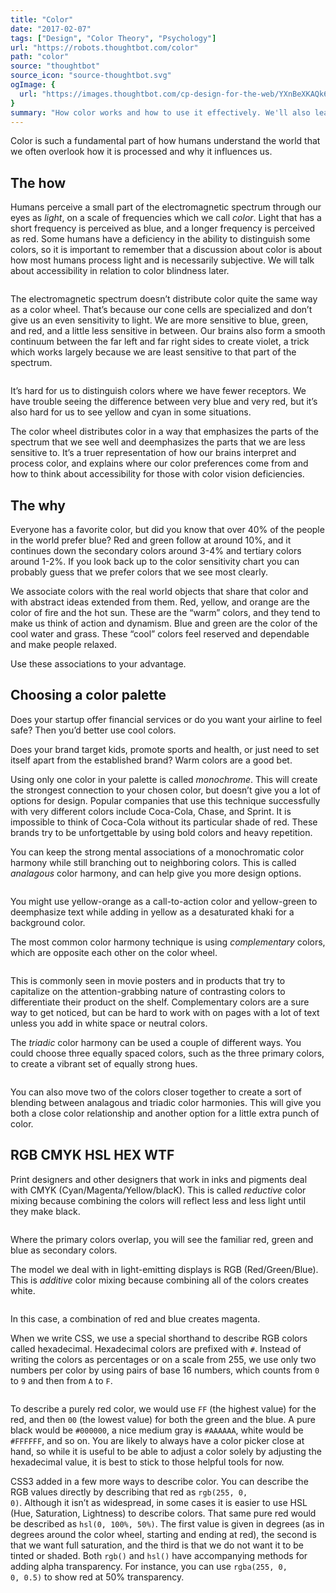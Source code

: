 ```yaml
---
title: "Color"
date: "2017-02-07"
tags: ["Design", "Color Theory", "Psychology"]
url: "https://robots.thoughtbot.com/color"
path: "color"
source: "thoughtbot"
source_icon: "source-thoughtbot.svg"
ogImage: {
  url: "https://images.thoughtbot.com/cp-design-for-the-web/YXnBeXKAQk6sbYEVMJ0f_color-spectrum.png"
}
summary: "How color works and how to use it effectively. We'll also learn how to create palettes to help your brand make an impact."
---
```


Color is such a fundamental part
of how humans understand the world
that we often overlook
how it is processed and
why it influences us.

## The how

Humans perceive a small part
of the electromagnetic spectrum
through our eyes as <em>light</em>,
on a scale of frequencies
which we call <em>color</em>.
Light that has a short frequency
is perceived as blue,
and a longer frequency
is perceived as red.
Some humans have a deficiency
in the ability to distinguish some colors,
so it is important to remember
that a discussion about color
is about how most humans process light
and is necessarily subjective.
We will talk about accessibility
in relation to color blindness later.

<img src="https://images.thoughtbot.com/cp-design-for-the-web/YXnBeXKAQk6sbYEVMJ0f_color-spectrum.png" alt="">

The electromagnetic spectrum doesn’t distribute color
quite the same way as a color wheel.
That’s because our cone cells are specialized
and don’t give us an even sensitivity to light.
We are more sensitive to blue, green, and red,
and a little less sensitive in between.
Our brains also form a smooth continuum
between the far left and far right sides
to create violet,
a trick which works
largely because we are least sensitive
to that part of the spectrum.

<img src="https://images.thoughtbot.com/cp-design-for-the-web/qsIBGA6CRAe7RpfyHmnm_color-sensitivity.png" alt="">

It’s hard for us to distinguish colors
where we have fewer receptors.
We have trouble seeing the difference
between very blue and very red,
but it’s also hard for us
to see yellow and cyan
in some situations.

The color wheel distributes color
in a way that emphasizes the parts
of the spectrum that we see well
and deemphasizes the parts
that we are less sensitive to.
It’s a truer representation
of how our brains interpret and process color,
and explains where our color preferences come from
and how to think about accessibility
for those with color vision deficiencies.

## The why

Everyone has a favorite color,
but did you know
that over 40%
of the people
in the world prefer blue?
Red and green follow at around 10%,
and it continues down the secondary colors around 3-4%
and tertiary colors around 1-2%.
If you look back up
to the color sensitivity chart
you can probably guess
that we prefer colors
that we see most clearly.

We associate colors
with the real world objects
that share that color
and with abstract ideas extended from them.
Red, yellow, and orange are the color
of fire and the hot sun.
These are the “warm” colors,
and they tend to make us think of action and dynamism.
Blue and green are the color
of the cool water and grass.
These “cool” colors feel reserved and dependable
and make people relaxed.

Use these associations to your advantage.

## Choosing a color palette

Does your startup offer financial services
or do you want your airline to feel safe?
Then you’d better use cool colors.

Does your brand target kids,
promote sports and health,
or just need to set itself apart
from the established brand?
Warm colors are a good bet.

Using only one color in your palette
is called <em>monochrome</em>.
This will create the strongest connection
to your chosen color,
but doesn’t give you a lot of options for design.
Popular companies that use this technique successfully
with very different colors
include Coca-Cola, Chase, and Sprint.
It is impossible to think of Coca-Cola
without its particular shade of red.
These brands try to be unfortgettable
by using bold colors and heavy repetition.

You can keep the strong mental associations
of a monochromatic color harmony
while still branching out to neighboring colors.
This is called <em>analagous</em> color harmony,
and can help give you more design options.

<img src="https://images.thoughtbot.com/cp-design-for-the-web/GJAMIoIST2KZw4uLZWxk_color-analagous.png" alt="">

You might use yellow-orange
as a call-to-action color
and yellow-green to deemphasize text
while adding in yellow
as a desaturated khaki
for a background color.

The most common color harmony technique
is using <em>complementary</em> colors,
which are opposite each other
on the color wheel.

<img src="https://images.thoughtbot.com/cp-design-for-the-web/YncCDjBoS1OBq3zKHWxj_color-complementary.png" alt="">

This is commonly seen in movie posters
and in products that try to capitalize
on the attention-grabbing nature of contrasting colors
to differentiate their product on the shelf.
Complementary colors are a sure way to get noticed,
but can be hard to work with
on pages with a lot of text
unless you add in white space or neutral colors.

The <em>triadic</em> color harmony
can be used a couple of different ways.
You could choose three equally spaced colors,
such as the three primary colors,
to create a vibrant set
of equally strong hues.

<img src="https://images.thoughtbot.com/cp-design-for-the-web/v9e6eusYRo27nU4OMpmX_color-triadic.png" alt="">

You can also move two of the colors closer together
to create a sort of blending between
analagous and triadic color harmonies.
This will give you both a close color relationship
and another option
for a little extra punch of color.

## RGB CMYK HSL HEX WTF

Print designers and other designers
that work in inks and pigments
deal with CMYK (Cyan/Magenta/Yellow/blacK).
This is called <em>reductive</em> color mixing
because combining the colors
will reflect less and less light
until they make black.

<img src="https://images.thoughtbot.com/cp-design-for-the-web/tMPqDPleT5P2F8Hd7x1Q_color-cmyk.png" alt="">

Where the primary colors overlap,
you will see the familiar red, green and blue
as secondary colors.

The model we deal with in light-emitting displays
is RGB (Red/Green/Blue).
This is <em>additive</em> color mixing
because combining all of the colors creates white.

<img src="https://images.thoughtbot.com/cp-design-for-the-web/hXERM7vaRUiB3uzqdIY7_color-rgb.png" alt="">

In this case,
a combination of red and blue creates magenta.

When we write CSS,
we use a special shorthand
to describe RGB colors called hexadecimal.
Hexadecimal colors are prefixed with <code>#</code>.
Instead of writing the colors as percentages
or on a scale from 255,
we use only two numbers per color
by using pairs of base 16 numbers,
which counts from <code>0</code> to <code>9</code>
and then from <code>A</code> to <code>F</code>.

<img src="https://images.thoughtbot.com/cp-design-for-the-web/u0KIeIcRxKVT882PJisw_color-hex.png" alt="">

To describe a purely red color,
we would use <code>FF</code> (the highest value)
for the red,
and then <code>00</code> (the lowest value)
for both the green and the blue.
A pure black would be <code>#000000</code>,
a nice medium gray is <code>#AAAAAA</code>,
white would be <code>#FFFFFF</code>,
and so on.
You are likely to always have a color picker
close at hand,
so while it is useful
to be able to adjust a color
solely by adjusting the hexadecimal value,
it is best to stick to those helpful tools for now.

CSS3 added in a few more ways to describe color.
You can describe the RGB values directly
by describing that red as <code>rgb(255, 0, 0)</code>.
Although it isn’t as widespread,
in some cases it is easier
to use HSL (Hue, Saturation, Lightness)
to describe colors.
That same pure red would be described as <code>hsl(0, 100%, 50%)</code>.
The first value is given in degrees
(as in degrees around the color wheel,
starting and ending at red),
the second is that we want full saturation,
and the third is that we do not want it to be tinted or shaded.
Both <code>rgb()</code> and <code>hsl()</code> have accompanying methods
for adding alpha transparency.
For instance, you can use <code>rgba(255, 0, 0, 0.5)</code>
to show red at 50% transparency.
